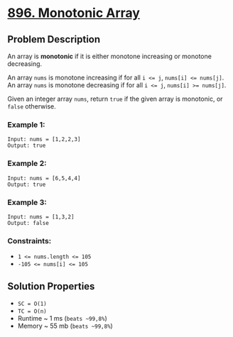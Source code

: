 # [896. Monotonic Array](https://leetcode.com/problems/monotonic-array/description)

## Problem Description

An array is **monotonic** if it is either monotone increasing or monotone decreasing.

An array `nums` is monotone increasing if for all `i <= j`, `nums[i] <= nums[j]`. An array `nums` is monotone decreasing if for all `i <= j`, `nums[i] >= nums[j]`.

Given an integer array `nums`, return `true` if the given array is monotonic, or `false` otherwise.

### Example 1:
```
Input: nums = [1,2,2,3]
Output: true
```
### Example 2:
```
Input: nums = [6,5,4,4]
Output: true
```
### Example 3:
```
Input: nums = [1,3,2]
Output: false
```

### Constraints:
* `1 <= nums.length <= 105`
* `-105 <= nums[i] <= 105`

## Solution Properties

* `SC = O(1)`
* `TC = O(n)`
* Runtime ~ 1 ms (`beats ~99,8%`)
* Memory ~ 55 mb (`beats ~99,8%`)